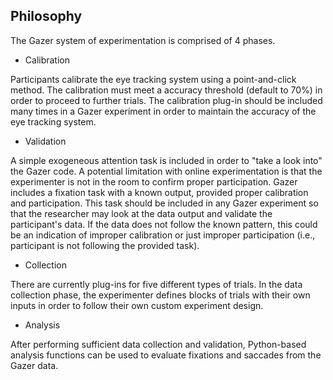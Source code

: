 ## Philosophy
  
The Gazer system of experimentation is comprised of 4 phases.
  
  - Calibration
  
  Participants calibrate the eye tracking system using a point-and-click method. The calibration must meet a accuracy threshold (default to 70%) in order to proceed to further trials. The calibration plug-in should be included many times in a Gazer experiment in order to maintain the accuracy of the eye tracking system. 
  
  - Validation
  
  A simple exogeneous attention task is included in order to "take a look into" the Gazer code. A potential limitation with online experimentation is that the experimenter is not in the room to confirm proper participation. Gazer includes a fixation task with a known output, provided proper calibration and participation. This task should be included in any Gazer experiment so that the researcher may look at the data output and validate the participant's data. If the data does not follow the known pattern, this could be an indication of improper calibration or just improper participation (i.e., participant is not following the provided task). 
  
  - Collection
  
  There are currently plug-ins for five different types of trials. In the data collection phase, the experimenter defines blocks of trials with their own inputs in order to follow their own custom experiment design.
  
  - Analysis
  
  After performing sufficient data collection and validation, Python-based analysis functions can be used to evaluate fixations and saccades from the Gazer data.
  
